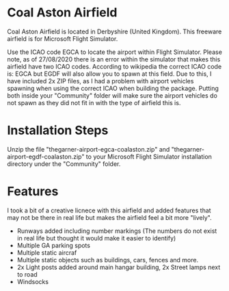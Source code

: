 # Coal Aston Airfield

Coal Aston Airfield is located in Derbyshire (United Kingdom). This freeware airfield is for Microsoft Flight Simulator.

Use the ICAO code EGCA to locate the airport within Flight Simulator. Please note, as of 27/08/2020 there is an error within the simulator that makes this airfield have two ICAO codes. According to wikipedia the correct ICAO code is: EGCA but EGDF will also allow you to spawn at this field. Due to this, I have included 2x ZIP files, as I had a problem with airport vehicles spawning when using the correct ICAO when building the package. Putting both inside your "Community" folder will make sure the airport vehicles do not spawn as they did not fit in with the type of airfield this is.

# Installation Steps
Unzip the file "thegarner-airport-egca-coalaston.zip" and "thegarner-airport-egdf-coalaston.zip" to your Microsoft Flight Simulator installation directory under the "Community" folder.

# Features

I took a bit of a creative licnece with this airfield and added features that may not be there in real life but makes the airfield feel a bit more "lively". 

* Runways added including number markings (The numbers do not exist in real life but thought it would make it easier to identify) 
* Multiple GA parking spots
* Multiple static aircraf
* Multiple static objects such as buildings, cars, fences and more.
* 2x Light posts added around main hangar building, 2x Street lamps next to road
* Windsocks
